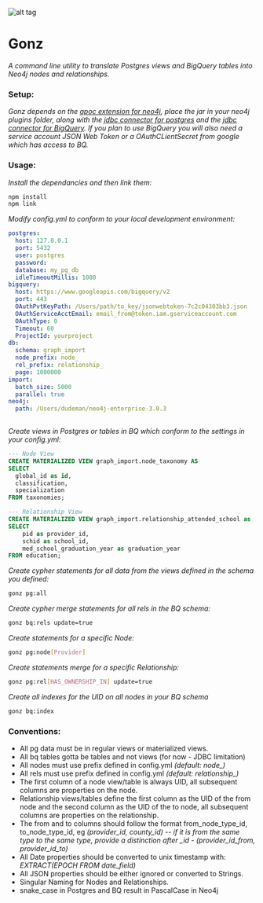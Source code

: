 ![alt tag](http://i.imgur.com/UPNp8lR.jpg?3)
# Gonz #

*A command line utility to translate Postgres views and BigQuery tables into Neo4j nodes and relationships.*

### Setup: ###

*Gonz depends on the [apoc extension for neo4j](https://github.com/neo4j-contrib/neo4j-apoc-procedures), place the jar in your neo4j plugins folder, along with the [jdbc connector for postgres](https://jdbc.postgresql.org/download.html) and the [jdbc connector for BigQuery](https://cloud.google.com/bigquery/partners/simba-beta-drivers). If you plan to use BigQuery you will also need a service account JSON Web Token or a OAuthCLientSecret from google which has access to BQ.*

### Usage: ###

*Install the dependancies and then link them:*
```bash
npm install
npm link
```

*Modify config.yml to conform to your local development environment:*

```yml
postgres:
  host: 127.0.0.1
  port: 5432
  user: postgres
  password: 
  database: my_pg_db
  idleTimeoutMillis: 1000
bigquery:
  host: https://www.googleapis.com/bigquery/v2
  port: 443
  OAuthPvtKeyPath: /Users/path/to_key/jsonwebtoken-7c2c04303bb3.json
  OAuthServiceAcctEmail: email_from@token.iam.gserviceaccount.com
  OAuthType: 0
  Timeout: 60
  ProjectId: yourproject
db:
  schema: graph_import
  node_prefix: node_
  rel_prefix: relationship_
  page: 1000000
import:
  batch_size: 5000
  parallel: true
neo4j:
  path: /Users/dudeman/neo4j-enterprise-3.0.3
   
```

*Create views in Postgres or tables in BQ which conform to the settings in your config.yml:*

```sql
--- Node View
CREATE MATERIALIZED VIEW graph_import.node_taxonomy AS 
SELECT 
  global_id as id, 
  classification, 
  specialization
FROM taxonomies;

--- Relationship View
CREATE MATERIALIZED VIEW graph_import.relationship_attended_school as 
SELECT
    pid as provider_id, 
    schid as school_id, 
    med_school_graduation_year as graduation_year 
FROM education; 
```

*Create cypher statements for all data from the views defined in the schema you defined:*

```bash
gonz pg:all
```

*Create cypher merge statements for all rels in the BQ schema:*

```bash
gonz bq:rels update=true
```

*Create statements for a specific Node:*

```bash
gonz pg:node[Provider]
```

*Create statements merge for a specific Relationship:*

```bash
gonz pg:rel[HAS_OWNERSHIP_IN] update=true
```

*Create all indexes for the UID on all nodes in your BQ schema*

```bash
gonz bq:index
```

### Conventions: ###

* All pg data must be in regular views or materialized views. 
* All bq tables gotta be tables and not views (for now - JDBC limitation)
* All nodes must use prefix defined in config.yml *(default: node_)*
* All rels must use prefix defined in config.yml *(default: relationship_)*
* The first column of a node view/table is always UID, all subsequent columns are properties on the node. 
* Relationship views/tables define the first column as the UID of the from node and the second column as the UID of the to node, all subsequent columns are properties on the relationship.
* The from and to columns should follow the format from_node_type_id, to_node_type_id, eg *(provider_id, county_id) -- if it is from the same type to the same type, provide a distinction after _id - (provider_id_from, provider_id_to)*
* All Date properties should be converted to unix timestamp with: *EXTRACT(EPOCH FROM date_field)*
* All JSON properties should be either ignored or converted to Strings.
* Singular Naming for Nodes and Relationships.
* snake_case in Postgres and BQ result in PascalCase in Neo4j
